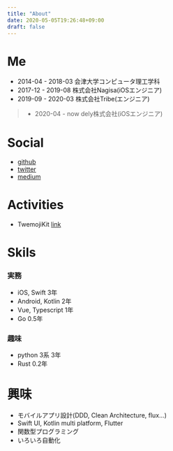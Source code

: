 ```yaml
---
title: "About"
date: 2020-05-05T19:26:48+09:00
draft: false
---
```


# Me

 - 2014-04 - 2018-03 会津大学コンピュータ理工学科
 - 2017-12 - 2019-08 株式会社Nagisa(iOSエンジニア)
 - 2019-09 - 2020-03 株式会社Tribe(エンジニア)
> - 2020-04 - now dely株式会社(iOSエンジニア)

# Social

 - [github](https://github.com/yochidros)
 - [twitter](https://twitter.com/ych_dp)
 - [medium](https://medium.com/@yochidros)

# Activities
 - TwemojiKit [link](https://github.com/yochidros/TwemojiKit)

# Skils
 ### 実務
   - iOS, Swift 3年
   - Android, Kotlin 2年
   - Vue, Typescript 1年
   - Go 0.5年
 ### 趣味
   - python 3系 3年
   - Rust 0.2年

# 興味
 - モバイルアプリ設計(DDD, Clean Architecture, flux...)
 - Swift UI, Kotlin multi platform, Flutter
 - 関数型プログラミング
 - いろいろ自動化
